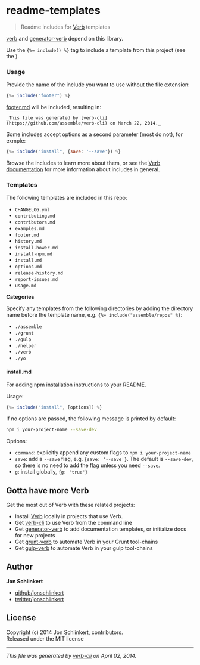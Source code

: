 # readme-templates

> Readme includes for [Verb](https://github.com/assemble/verb) templates

[verb](https://github.com/assemble/verb) and [generator-verb](https://github.com/assemble/generator-verb) depend on this library.

Use the `{%= include() %}` tag to include a template from this project (see the ).

### Usage
Provide the name of the include you want to use without the file extension:

```js
{%= include("footer") %}
```

[footer.md](./templates/footer.md) will be included, resulting in:

```
_This file was generated by [verb-cli](https://github.com/assemble/verb-cli) on March 22, 2014._
```

Some includes accept options as a second parameter (most do not), for exmple:

```js
{%= include("install", {save: '--save'}) %}
```

Browse the includes to learn more about them, or see the [Verb documentation](https://github.com/assemble/verb/DOCS.md#include) for more information about includes in general.


### Templates
The following templates are included in this repo:

* `CHANGELOG.yml`
* `contributing.md`
* `contributors.md`
* `examples.md`
* `footer.md`
* `history.md`
* `install-bower.md`
* `install-npm.md`
* `install.md`
* `options.md`
* `release-history.md`
* `report-issues.md`
* `usage.md`

**Categories**

Specify any templates from the following directories by adding the directory name before the template name, e.g. `{%= include("assemble/repos" %}`:

* `./assemble`
* `./grunt`
* `./gulp`
* `./helper`
* `./verb`
* `./yo`


#### install.md

For adding npm installation instructions to your README.

Usage:

```js
{%= include("install", [options]) %}
```

If no options are passed, the following message is printed by default:

```bash
npm i your-project-name --save-dev
```

Options:

* `command`: explicitly append any custom flags to `npm i your-project-name`
* `save`: add a `--save` flag, e.g. `{save: '--save'}`. The default is `--save-dev`, so there is no need to add the flag unless you need `--save`.
* `g`: install globally, `{g: 'true'}`

## Gotta have more Verb
Get the most out of Verb with these related projects:

* Install [Verb](https://github.com/assemble/verb) locally in projects that use Verb.
* Get [verb-cli](https://github.com/assemble/verb-cli) to use Verb from the command line
* Get [generator-verb](https://github.com/assemble/generator-verb) to add documentation templates, or initialize docs for new projects
* Get [grunt-verb](https://github.com/assemble/grunt-verb) to automate Verb in your Grunt tool-chains
* Get [gulp-verb](https://github.com/assemble/gulp-verb) to automate Verb in your gulp tool-chains

## Author

**Jon Schlinkert**

+ [github/jonschlinkert](https://github.com/jonschlinkert)
+ [twitter/jonschlinkert](http://twitter.com/jonschlinkert)

## License
Copyright (c) 2014 Jon Schlinkert, contributors.  
Released under the MIT license

***

_This file was generated by [verb-cli](https://github.com/assemble/verb-cli) on April 02, 2014._